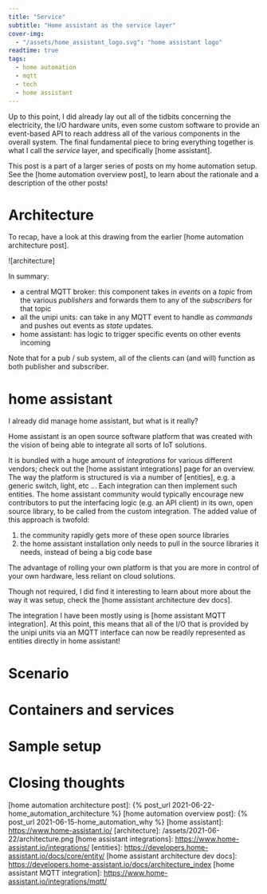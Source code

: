 ```yaml
---
title: "Service"
subtitle: "Home assistant as the service layer"
cover-img:
  - "/assets/home_assistant_logo.svg": "home assistant logo"
readtime: true
tags:
  - home automation
  - mqtt
  - tech
  - home assistant
---
```


Up to this point, I did already lay out all of the tidbits concerning the electricity, the I/O hardware units, even some custom software to provide an event-based API to reach address all of the various components in the overall system.
The final fundamental piece to bring everything together is what I call the _service_ layer, and specifically [home assistant].

This post is a part of a larger series of posts on my home automation setup.
See the [home automation overview post], to learn about the rationale and a description of the other posts!

# Architecture

To recap, have a look at this drawing from the earlier [home automation architecture post].

![architecture]

In summary:

- a central MQTT broker: this component takes in _events_ on a _topic_ from the various _publishers_ and forwards them to any of the _subscribers_ for that topic
- all the unipi units: can take in any MQTT event to handle as _commands_ and pushes out events as _state_ updates.
- home assistant: has logic to trigger specific events on other events incoming

Note that for a pub / sub system, all of the clients can (and will) function as both publisher and subscriber.

# home assistant

I already did manage home assistant, but what is it really?

Home assistant is an open source software platform that was created with the vision of being able to integrate all sorts of IoT solutions.

It is bundled with a huge amount of _integrations_ for various different vendors; check out the [home assistant integrations] page for an overview.
The way the platform is structured is via a number of [entities], e.g. a generic switch, light, etc ...
Each integration can then implement such entities.
The home assistant community would typically encourage new contributors to put the interfacing logic (e.g. an API client) in its own, open source library, to be called from the custom integration.
The added value of this approach is twofold:

1. the community rapidly gets more of these open source libraries
1. the home assistant installation only needs to pull in the source libraries it needs, instead of being a big code base

The advantage of rolling your own platform is that you are more in control of your own hardware, less reliant on cloud solutions.

Though not required, I did find it interesting to learn about more about the way it was setup, check the [home assistant architecture dev docs].

The integration I have been mostly using is [home assistant MQTT integration].
At this point, this means that all of the I/O that is provided by the unipi units via an MQTT interface can now be readily represented as entities directly in home assistant!

# Scenario

# Containers and services

# Sample setup

# Closing thoughts

[home automation architecture post]: {% post_url 2021-06-22-home_automation_architecture %}
[home automation overview post]: {% post_url 2021-06-15-home_automation_why %}
[home assistant]: https://www.home-assistant.io/
[architecture]: /assets/2021-06-22/architecture.png
[home assistant integrations]: https://www.home-assistant.io/integrations/
[entities]: https://developers.home-assistant.io/docs/core/entity/
[home assistant architecture dev docs]: https://developers.home-assistant.io/docs/architecture_index
[home assistant MQTT integration]: https://www.home-assistant.io/integrations/mqtt/
